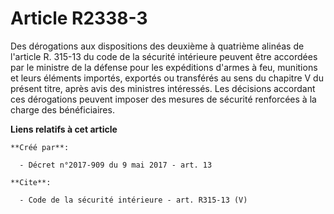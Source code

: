 # Article R2338-3

Des dérogations aux dispositions des deuxième à quatrième alinéas de l'article R. 315-13 du code de la sécurité intérieure
peuvent être accordées par le ministre de la défense pour les expéditions d'armes à feu, munitions et leurs éléments
importés, exportés ou transférés au sens du chapitre V du présent titre, après avis des ministres intéressés. Les décisions
accordant ces dérogations peuvent imposer des mesures de sécurité renforcées à la charge des bénéficiaires.

**Liens relatifs à cet article**

	**Créé par**:

	  - Décret n°2017-909 du 9 mai 2017 - art. 13

	**Cite**:

	  - Code de la sécurité intérieure - art. R315-13 (V)
